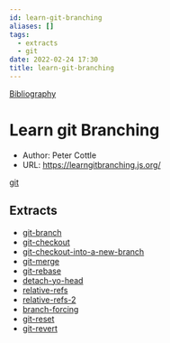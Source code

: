 ```yaml
---
id: learn-git-branching
aliases: []
tags:
  - extracts
  - git
date: 2022-02-24 17:30
title: learn-git-branching
---
```


[Bibliography](./Bibliography.md)

# Learn git Branching

-   Author: Peter Cottle
-   URL: <https://learngitbranching.js.org/>

[git](./git.md)

## Extracts

-   [git-branch](git-branch.md)
-   [git-checkout](git-checkout.md)
-   [git-checkout-into-a-new-branch](git-checkout-into-a-new-branch.md)
-   [git-merge](git-merge.md)
-   [git-rebase](git-rebase.md)
-   [detach-yo-head](detach-yo-head.md)
-   [relative-refs](relative-refs.md)
-   [relative-refs-2](relative-refs-2.md)
-   [branch-forcing](branch-forcing.md)
-   [git-reset](git-reset.md)
-   [git-revert](git-revert.md)
